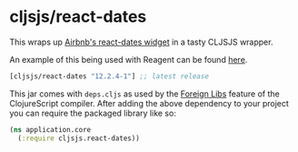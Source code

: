 # cljsjs/react-dates

This wraps up [Airbnb's react-dates widget](https://github.com/airbnb/react-dates) in a tasty CLJSJS wrapper.

An example of this being used with Reagent can be found [here](https://github.com/ddellacosta/react-dates-reagent-example).

[](dependency)
```clojure
[cljsjs/react-dates "12.2.4-1"] ;; latest release
```
[](/dependency)

This jar comes with `deps.cljs` as used by the [Foreign Libs][flibs] feature
of the ClojureScript compiler. After adding the above dependency to your project
you can require the packaged library like so:

```clojure
(ns application.core
  (:require cljsjs.react-dates))
```

[flibs]: https://github.com/clojure/clojurescript/wiki/Packaging-Foreign-Dependencies
